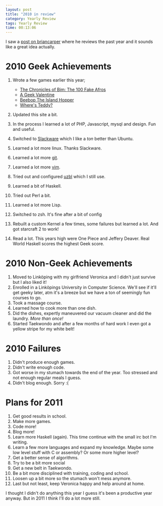 ```yaml
---
layout: post
title: "2010 in review"
category: Yearly Review
tags: Yearly Review
time: 00:13:06
---
```

I saw a [post on briancarper](http://briancarper.net/blog/574/2010-in-review) where he reviews the past year and it sounds like a great idea actually.

2010 Geek Achievements
===============================
1. Wrote a few games earlier this year;

    * [The Chronicles of Bim: The 100 Fake Afros](/blog/2010/01/16/the_chronicles_of_bim_the_100_fake_afros/)
    * [A Geek Valentine](/blog/2010/02/28/a_geek_valentine/)
    * [Beebop The Island Hopper](/blog/2010/04/26/beebop_the_island_hopper/)
    * [Where's Teddy?](/blog/2010/06/06/wheres_teddy/)

2. Updated this site a bit.
3. In the process I learned a lot of PHP, Javascript, mysql and design. Fun and useful.
4. Switched to [Slackware](http://www.slackware.com) which I like a *ton* better than Ubuntu.
5. Learned a lot more linux. Thanks Slackware.
6. Learned a lot more [git](http://git-scm.com/).
7. Learned a lot more [vim](http://www.vim.org/).
8. Tried out and configured [uzbl](http://www.uzbl.org) which I still use.
9. Learned a bit of Haskell.
10. Tried out Perl a bit.
11. Learned a lot more Lisp.
12. Switched to zsh. It's fine after a bit of config
13. Rebuilt a custom Kernel a few times, some failures but learned a lot.  And got starcraft 2 to work!
14. Read a lot. This years high were One Piece and Jeffery Deaver. Real World Haskell scores the highest Geek score.

2010 Non-Geek Achievements
===============================
1. Moved to Linköping with my girlfriend Veronica and I didn't just survive but I also liked it!
1. Enrolled in a Linköpings University in Computer Science. We'll see if it'll get geeky later, atm it's a breeze but we have a ton of seemingly fun courses to go.
2. Took a massage course.
3. Learned how to cook more than one dish.
4. Did the dishes, expertly maneuvered our vacuum cleaner and did the laundry. *More than once!*
5. Started Taekwondo and after a few months of hard work I even got a yellow stripe for my white belt!

2010 Failures
================
1. Didn't produce enough games.
2. Didn't write enough code.
3. Got worse in my stumach towards the end of the year. Too stressed and not enough regular meals I guess.
4. Didn't blog enough. Sorry :(

Plans for 2011
==================
1. Get good results in school.
2. Make more games.
3. Code more!
4. Blog more!
5. Learn more Haskell (again). This time continue with the small irc bot I'm writing.
6. Learn a few more languages and expand my knowledge. Maybe some low level stuff with C or assembly? Or some more higher level?
7. Get a better sense of algorithms.
8. Try to be a bit more social
9. Get a new belt in Taekwondo.
10. Be a bit more disciplined with training, coding and school.
11. Loosen up a bit more so the stumach won't mess anymore.
12. Last but not least, keep Veronica happy and help around at home.

I thought I didn't do anything this year I guess it's been a productive year anyway. But in 2011 I think I'll do a lot more still.

